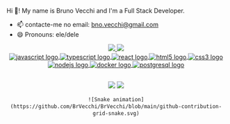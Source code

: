 Hi 👋! My name is Bruno Vecchi and I'm a Full Stack Developer.

- 📫 contacte-me no email: bno.vecchi@gmail.com
- 😄 Pronouns: ele/dele

<div align="center">
    <a href="https://github.com/BrVecchi">
        <img height="180em"
            src="https://github-readme-stats.vercel.app/api?username=BrVecchi&show_icons=true&theme=dracula&include_all_commits=true&count_private=true" />
        <img height="170em"
            src="https://github-readme-stats.vercel.app/api/top-langs/?username=BrVecchi&layout=compact&langs_count=7&theme=dracula" />
</div>

<div align="center" style="display: inline_block">
    <img align="center" src="https://cdn.jsdelivr.net/gh/devicons/devicon/icons/javascript/javascript-original.svg"
        height="30" width="42" alt="javascript logo" />
    <img align="center" src="https://cdn.jsdelivr.net/gh/devicons/devicon/icons/typescript/typescript-plain.svg"
        height="30" width="42" alt="typescript logo" />
    <img align="center" src="https://cdn.jsdelivr.net/gh/devicons/devicon/icons/react/react-original.svg" height="30"
        width="42" alt="react logo" />
    <img align="center" src="https://cdn.jsdelivr.net/gh/devicons/devicon/icons/html5/html5-original.svg" height="30"
        width="42" alt="html5 logo" />
    <img align="center" src="https://cdn.jsdelivr.net/gh/devicons/devicon/icons/css3/css3-original.svg" height="30"
        width="42" alt="css3 logo" />
    <img align="center" src="https://cdn.jsdelivr.net/gh/devicons/devicon/icons/nodejs/nodejs-original.svg" height="30"
        width="42" alt="nodejs logo" />
    <img align="center" src="https://cdn.jsdelivr.net/gh/devicons/devicon/icons/docker/docker-original.svg" height="30"
        width="42" alt="docker logo" />
    <img align="center" src="https://cdn.jsdelivr.net/gh/devicons/devicon/icons/postgresql/postgresql-original.svg"
        height="30" width="42" alt="postgresql logo" />
</div>

##

<div align="center">
    <a href="mailto:bno.vecchi@gmail.com"><img
            src="https://img.shields.io/badge/-Gmail-%23333?style=for-the-badge&logo=gmail&logoColor=white"
            target="_blank"></a>
    <a href="https://www.linkedin.com/in/br-vecchi/" target="_blank"><img
            src="https://img.shields.io/badge/-LinkedIn-%230077B5?style=for-the-badge&logo=linkedin&logoColor=white"
            target="_blank"></a>

    ![Snake animation](https://github.com/BrVecchi/BrVecchi/blob/main/github-contribution-grid-snake.svg)

</div>
